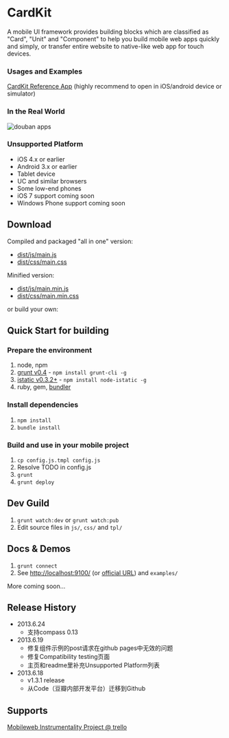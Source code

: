 <!---
layout: intro
title: CardKit
-->

# CardKit

A mobile UI framework provides building blocks which are classified as "Card", "Unit" and "Component" to help you build mobile web apps quickly and simply, or transfer entire website to native-like web app for touch devices.

### Usages and Examples

[CardKit Reference App](http://ozjs.org/CardKit/refapp) (highly recommend to open in iOS/android device or simulator)

### In the Real World

![douban apps](screenshot/doubanapp.png)

### Unsupported Platform

* iOS 4.x or earlier
* Android 3.x or earlier
* Tablet device
* UC and similar browsers
* Some low-end phones
* iOS 7 support coming soon
* Windows Phone support coming soon

## Download

Compiled and packaged "all in one"  version:

* [dist/js/main.js](https://github.com/douban-f2e/CardKit/blob/master/dist/js/main.js)
* [dist/css/main.css](https://github.com/douban-f2e/CardKit/blob/master/dist/css/main.css)

Minified version:

* [dist/js/main.min.js](https://github.com/douban-f2e/CardKit/blob/master/dist/js/main.min.js)
* [dist/css/main.min.css](https://github.com/douban-f2e/CardKit/blob/master/dist/css/main.min.css)

or build your own:

## Quick Start for building

### Prepare the environment

1. node, npm
2. [grunt v0.4](http://gruntjs.com/getting-started) - `npm install grunt-cli -g`
3. [istatic v0.3.2+](https://ozjs.org/istatic) - `npm install node-istatic -g`
4. ruby, gem, [bundler](http://gembundler.com/)

### Install dependencies

1. `npm install`
2. `bundle install`

### Build and use in your mobile project

1. `cp config.js.tmpl config.js`
2. Resolve TODO in config.js
3. `grunt`
4. `grunt deploy`

## Dev Guild

1. `grunt watch:dev` or `grunt watch:pub`
2. Edit source files in `js/`, `css/` and `tpl/`

## Docs & Demos

1. `grunt connect`
2. See [http://localhost:9100/](http://localhost:9001/) (or [official URL](http://ozjs.org/CardKit/refapp)) and `examples/`

More coming soon...

## Release History

* 2013.6.24
    * 支持compass 0.13
* 2013.6.19
    * 修复组件示例的post请求在github pages中无效的问题
    * 修复Compatibility testing页面
    * 主页和readme里补充Unsupported Platform列表
* 2013.6.18
    * v1.3.1 release
    * 从Code（豆瓣内部开发平台）迁移到Github

## Supports

[Mobileweb Instrumentality Project @ trello](https://trello.com/board/mobileweb-instrumentality-project/51357199230922201c0007ef)
